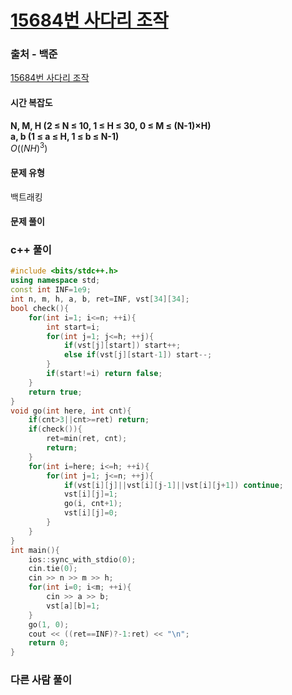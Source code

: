 # [15684번 사다리 조작](https://www.acmicpc.net/problem/15684)

### 출처 - 백준
[15684번 사다리 조작](https://www.acmicpc.net/problem/15684)

#### 시간 복잡도
**N, M, H (2 ≤ N ≤ 10, 1 ≤ H ≤ 30, 0 ≤ M ≤ (N-1)×H)**  
**a, b (1 ≤ a ≤ H, 1 ≤ b ≤ N-1)**  
$`O((NH)^3)`$

#### 문제 유형
백트래킹

#### 문제 풀이

### c++ 풀이
```c++
#include <bits/stdc++.h>
using namespace std;
const int INF=1e9;
int n, m, h, a, b, ret=INF, vst[34][34];
bool check(){
    for(int i=1; i<=n; ++i){
        int start=i;
        for(int j=1; j<=h; ++j){
            if(vst[j][start]) start++;
            else if(vst[j][start-1]) start--;
        }
        if(start!=i) return false;
    }
    return true;
}
void go(int here, int cnt){
    if(cnt>3||cnt>=ret) return;
    if(check()){
        ret=min(ret, cnt);
        return;
    }
    for(int i=here; i<=h; ++i){
        for(int j=1; j<=n; ++j){
            if(vst[i][j]||vst[i][j-1]||vst[i][j+1]) continue;
            vst[i][j]=1;
            go(i, cnt+1);
            vst[i][j]=0;
        }
    }
}
int main(){
    ios::sync_with_stdio(0);
    cin.tie(0);
    cin >> n >> m >> h;
    for(int i=0; i<m; ++i){
        cin >> a >> b;
        vst[a][b]=1;
    }
    go(1, 0);
    cout << ((ret==INF)?-1:ret) << "\n";
    return 0;
}
```

### 다른 사람 풀이
```c++

```